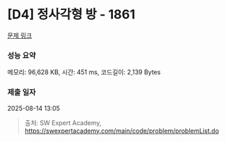 # [D4] 정사각형 방 - 1861 

[문제 링크](https://swexpertacademy.com/main/code/problem/problemDetail.do?contestProbId=AV5LtJYKDzsDFAXc) 

### 성능 요약

메모리: 96,628 KB, 시간: 451 ms, 코드길이: 2,139 Bytes

### 제출 일자

2025-08-14 13:05



> 출처: SW Expert Academy, https://swexpertacademy.com/main/code/problem/problemList.do